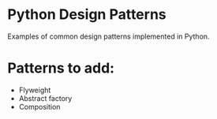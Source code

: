 Python Design Patterns
===============================================================================

Examples of common design patterns implemented in Python.

Patterns to add:
===============================================================================

* Flyweight
* Abstract factory
* Composition